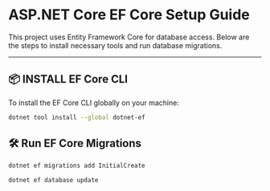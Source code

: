 # ASP.NET Core EF Core Setup Guide

This project uses Entity Framework Core for database access. Below are the steps to install necessary tools and run database migrations.

---

## 📦 INSTALL EF Core CLI

To install the EF Core CLI globally on your machine:

```bash
dotnet tool install --global dotnet-ef
```


## 🛠️ Run EF Core Migrations

```bash
dotnet ef migrations add InitialCreate
```

```bash
dotnet ef database update
```

